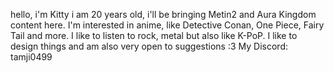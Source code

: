 hello,
i'm Kitty i am 20 years old,
i'll be bringing Metin2 and Aura Kingdom content here.
I'm interested in anime, like Detective Conan, One Piece, Fairy Tail and more.
I like to listen to rock, metal but also like K-PoP.
I like to design things and am also very open to suggestions :3
My Discord: tamji0499
